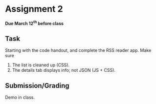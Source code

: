 # Assignment 2
**Due March 12<sup>th</sup> before class**

## Task 
Starting with the code handout, and complete the RSS reader app. Make
sure
1. The list is cleaned up (CSS).
2. The details tab displays info; not JSON (JS + CSS).

## Submission/Grading
Demo in class.
